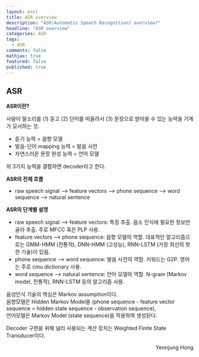 ```yaml
---
layout: post
title: ASR overview
description: "ASR(Automatic Speech Recognition) overview?"
headline: "ASR overview"
categories: ASR
tags: 
  - ASR
comments: false
mathjax: true
featured: false
published: true
---
```


## ASR


**ASR이란?**

사람이 말소리를 (1) 듣고 (2) 단어를 떠올려서 (3) 문장으로 받아쓸 수 있는 능력을 기계가 모사하는 것.

- 듣기 능력 = 음향 모델
- 발음-단어 mapping 능력 = 발음 사전
- 자연스러운 문장 완성 능력 = 언어 모델

위 3가지 능력을 결합하면 decoder라고 한다.


**ASR의 전체 흐름**

- raw speech signal --> feature vectors --> phone sequence --> word sequence --> natural sentence


**ASR의 단계별 설명**

- raw speech signal --> feature vectors: 특징 추출. 음소 인식에 필요한 정보만 골라 추출. 주로 MFCC 혹은 PLP 사용. 
- feature vectors --> phone sequence: 음향 모델의 역할. 대표적인 알고리즘으로는 GMM-HMM (전통적), DNN-HMM (고성능), RNN-LSTM (가장 최신의 핫한 기술)이 있음.
- phone sequence --> word sequence: 발음 사전의 역할. 키워드는 G2P. 영어는 주로 cmu dictionary 사용.
- word sequence --> natural sentence: 언어 모델의 역할. N-gram (Markov model, 전통적), RNN-LSTM 등의 알고리즘 사용.


음성인식 기술의 핵심은 Markov assumption이다. </br>
음향모델은 Hidden Markov Model을 (phone sequence - feature vector sequence = hidden state sequence - observation sequence), </br>
언어모델은 Markov Model (state sequence)을 적용하여 생성된다. </br>

Decoder 구현을 위해 널리 사용되는 계산 장치는 Weighted Finite State Transducer이다. 

<p align="right"> Yeonjung Hong <p>


